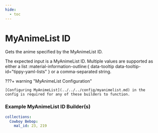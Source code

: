 ```yaml
---
hide:
  - toc
---
```

# MyAnimeList ID

Gets the anime specified by the MyAnimeList ID.

The expected input is a MyAnimeList ID. Multiple values are supported as either a list :material-information-outline:{ data-tooltip data-tooltip-id="tippy-yaml-lists" } or a comma-separated string.

???+ warning "MyAnimeList Configuration"

    [Configuring MyAnimeList](../../../config/myanimelist.md) in the config is required for any of these builders to function.

### Example MyAnimeList ID Builder(s)

```yaml
collections:
  Cowboy Bebop:
    mal_id: 23, 219
```
